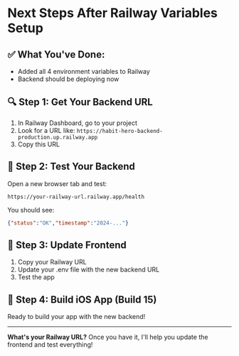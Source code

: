 # Next Steps After Railway Variables Setup

## ✅ What You've Done:
- Added all 4 environment variables to Railway
- Backend should be deploying now

## 🔍 Step 1: Get Your Backend URL

1. In Railway Dashboard, go to your project
2. Look for a URL like: `https://habit-hero-backend-production.up.railway.app`
3. Copy this URL

## 🧪 Step 2: Test Your Backend

Open a new browser tab and test:
```
https://your-railway-url.railway.app/health
```

You should see:
```json
{"status":"OK","timestamp":"2024-..."}
```

## 📱 Step 3: Update Frontend

1. Copy your Railway URL
2. Update your .env file with the new backend URL
3. Test the app

## 🚀 Step 4: Build iOS App (Build 15)

Ready to build your app with the new backend!

---

**What's your Railway URL?** Once you have it, I'll help you update the frontend and test everything!



